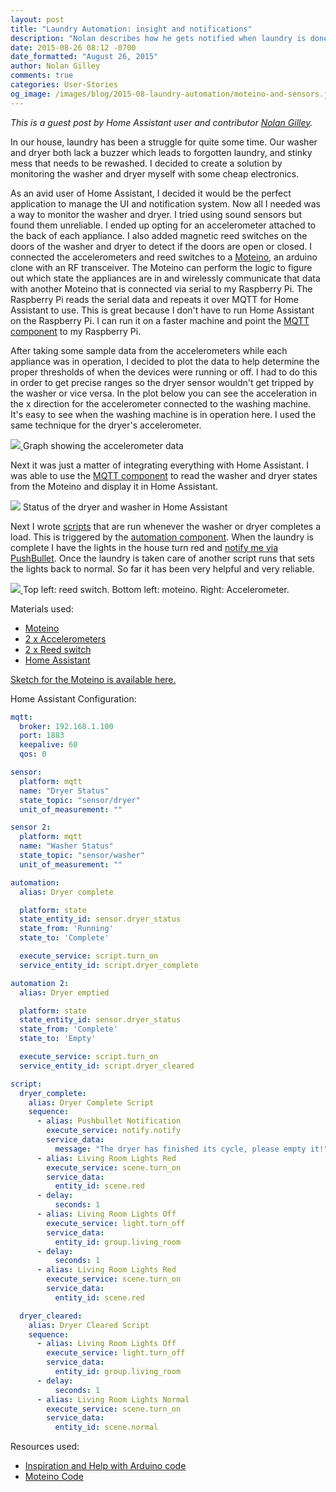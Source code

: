 ```yaml
---
layout: post
title: "Laundry Automation: insight and notifications"
description: "Nolan describes how he gets notified when laundry is done."
date: 2015-08-26 08:12 -0700
date_formatted: "August 26, 2015"
author: Nolan Gilley
comments: true
categories: User-Stories
og_image: /images/blog/2015-08-laundry-automation/moteino-and-sensors.jpg
---
```



_This is a guest post by Home Assistant user and contributor [Nolan Gilley](https://github.com/nkgilley)._

In our house, laundry has been a struggle for quite some time.  Our washer and dryer both lack a buzzer which leads to forgotten laundry, and stinky mess that needs to be rewashed.  I decided to create a solution by monitoring the washer and dryer myself with some cheap electronics.

As an avid user of Home Assistant, I decided it would be the perfect application to manage the UI and notification system.  Now all I needed was a way to monitor the washer and dryer.  I tried using sound sensors but found them unreliable.  I ended up opting for an accelerometer attached to the back of each appliance.  I also added magnetic reed switches on the doors of the washer and dryer to detect if the doors are open or closed.  I connected the accelerometers and reed switches to a [Moteino](https://lowpowerlab.com/moteino/), an arduino clone with an RF transceiver.  The Moteino can perform the logic to figure out which state the appliances are in and wirelessly communicate that data with another Moteino that is connected via serial to my Raspberry Pi.  The Raspberry Pi reads the serial data and repeats it over MQTT for Home Assistant to use.  This is great because I don't have to run Home Assistant on the Raspberry Pi.  I can run it on a faster machine and point the [MQTT component](/components/mqtt/) to my Raspberry Pi.

After taking some sample data from the accelerometers while each appliance was in operation, I decided to plot the data to help determine the proper thresholds of when the devices were running or off.  I had to do this in order to get precise ranges so the dryer sensor wouldn't get tripped by the washer or vice versa.  In the plot below you can see the acceleration in the x direction for the accelerometer connected to the washing machine.   It's easy to see when the washing machine is in operation here.  I used the same technique for the dryer's accelerometer.

<p class='img'>
  <a href='/images/blog/2015-08-laundry-automation/data-graph.png'>
    <img src='/images/blog/2015-08-laundry-automation/data-graph.png' />
  </a>
  Graph showing the accelerometer data
</p>

<!--more-->

Next it was just a matter of integrating everything with Home Assistant.  I was able to use the [MQTT component](/components/mqtt/) to read the washer and dryer states from the Moteino and display it in Home Assistant.

<p class='img'>
  <img src='/images/blog/2015-08-laundry-automation/screenshot-ha.png' />
  Status of the dryer and washer in Home Assistant
</p>

Next I wrote [scripts](/components/script/) that are run whenever the washer or dryer completes a load.  This is triggered by the [automation component](/components/automation/).  When the laundry is complete I have the lights in the house turn red and [notify me via PushBullet](/components/notify.pushbullet/).  Once the laundry is taken care of another script runs that sets the lights back to normal.  So far it has been very helpful and very reliable.

<p class='img'>
  <a href='/images/blog/2015-08-laundry-automation/moteino-and-sensors.jpg'>
    <img src='/images/blog/2015-08-laundry-automation/moteino-and-sensors.jpg' />
  </a>
  Top left: reed switch. Bottom left: moteino. Right: Accelerometer.
</p>

Materials used:

 - [Moteino](https://lowpowerlab.com/moteino/)
 - [2 x Accelerometers](http://www.amazon.com/gp/product/B008BOPN40)
 - [2 x Reed switch](http://www.amazon.com/gp/product/B004PARDRO)
 - [Home Assistant](https://home-assistant.io/)

[Sketch for the Moteino is available here.](https://codebender.cc/sketch:144743)

Home Assistant Configuration:

```yaml
mqtt:
  broker: 192.168.1.100
  port: 1883
  keepalive: 60
  qos: 0

sensor:
  platform: mqtt
  name: "Dryer Status"
  state_topic: "sensor/dryer"
  unit_of_measurement: ""

sensor 2:
  platform: mqtt
  name: "Washer Status"
  state_topic: "sensor/washer"
  unit_of_measurement: ""

automation:
  alias: Dryer complete

  platform: state
  state_entity_id: sensor.dryer_status
  state_from: 'Running'
  state_to: 'Complete'

  execute_service: script.turn_on
  service_entity_id: script.dryer_complete

automation 2:
  alias: Dryer emptied

  platform: state
  state_entity_id: sensor.dryer_status
  state_from: 'Complete'
  state_to: 'Empty'

  execute_service: script.turn_on
  service_entity_id: script.dryer_cleared

script:
  dryer_complete:
    alias: Dryer Complete Script
    sequence:
      - alias: Pushbullet Notification
        execute_service: notify.notify
        service_data:
          message: "The dryer has finished its cycle, please empty it!"
      - alias: Living Room Lights Red
        execute_service: scene.turn_on
        service_data:
          entity_id: scene.red
      - delay:
          seconds: 1
      - alias: Living Room Lights Off
        execute_service: light.turn_off
        service_data:
          entity_id: group.living_room
      - delay:
          seconds: 1
      - alias: Living Room Lights Red
        execute_service: scene.turn_on
        service_data:
          entity_id: scene.red

  dryer_cleared:
    alias: Dryer Cleared Script
    sequence:
      - alias: Living Room Lights Off
        execute_service: light.turn_off
        service_data:
          entity_id: group.living_room
      - delay:
          seconds: 1
      - alias: Living Room Lights Normal
        execute_service: scene.turn_on
        service_data:
          entity_id: scene.normal
```

Resources used:

 - [Inspiration and Help with Arduino code](http://www.instructables.com/id/Uber-Home-Automation-w-Arduino-Pi/step13/Washer-Dryer-Smartifier-Water-Leak-Sensor/)
 - [Moteino Code](https://github.com/LowPowerLab/RFM69/)

